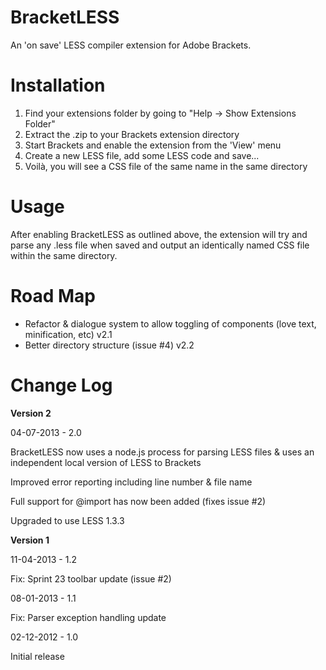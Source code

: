 ﻿BracketLESS
===========

An 'on save' LESS compiler extension for Adobe Brackets.

Installation
============

1. Find your extensions folder by going to "Help -> Show Extensions Folder"
2. Extract the .zip to your Brackets extension directory
3. Start Brackets and enable the extension from the 'View' menu
4. Create a new LESS file, add some LESS code and save...
5. Voilà, you will see a CSS file of the same name in the  same directory

Usage
=====

After enabling BracketLESS as outlined above, the extension will try and 
parse any .less file when saved and output an identically named CSS file 
within the same directory.

Road Map
========

* Refactor & dialogue system to allow toggling of components (love text, minification, etc)  v2.1
* Better directory structure (issue #4) v2.2

Change Log
==========

**Version 2**

04-07-2013 - 2.0

BracketLESS now uses a node.js process for parsing LESS files & uses an independent local version of LESS to Brackets

Improved error reporting including line number & file name

Full support for @import has now been added (fixes issue #2)

Upgraded to use LESS 1.3.3


**Version 1**

11-04-2013 - 1.2

Fix: Sprint 23 toolbar update (issue #2)

08-01-2013 - 1.1

Fix: Parser exception handling update

02-12-2012 - 1.0

Initial release